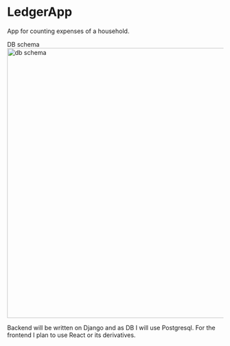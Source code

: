 # LedgerApp
App for counting expenses of a household.

DB schema
<img width="628" alt="db schema" src="https://github.com/vsteschenko/LedgerApp/assets/136891597/0364a912-5882-4624-80a9-0c2dd78b75d6">

Backend will be written on Django and as DB I will use Postgresql. For the frontend I plan to use React or its derivatives.
